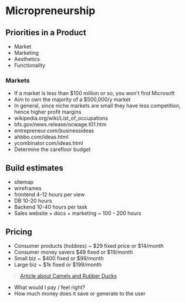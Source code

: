 # Micropreneurship

## Priorities in a Product
- Market
- Marketing
- Aesthetics
- Functionality


### Markets
- If a market is less than $100 million or so, you won't find Microsoft
- Aim to own the majority of a $500,000/y market 
- In general, since niche markets are small they have less competition, hence higher profit margins
- wikipedia.org/wiki/List_of_occupations
- bfs.gov/news.release/ocwage.t01.htm
- entrepreneur.com/businessideas
- ahbbo.com/ideas.html
- ycombinator.com/ideas.html
- Determine the carefloor budget

## Build estimates
- sitemap
- wireframes
- frontend 4-12 hours per view
- DB 10-20 hours
- Backend 10-40 hours per task
- Sales website + docs + marketing ~ 100 - 200 hours

## Pricing

- Consumer products (hobbies) ~ $29 fixed price or $14/month
- Consumer money savers $49 fixed or $19/month
- Small biz ~ $400 fixed or $99/month
- Large biz ~ $1k fixed or $199/month


> [Article about Camels and Rubber Ducks](http://joelonsoftware.com/articles/CamelsandRubberDuckies.html)

- What would I pay / feel right?
- How much money does it save or generate to the user




